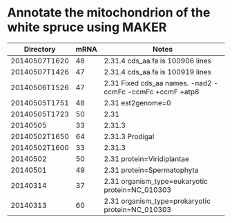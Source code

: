 Annotate the mitochondrion of the white spruce using MAKER
==========================================================

| Directory     | mRNA | Notes
|---------------|------|------
| 20140507T1620 | 48   | 2.31.4 cds_aa.fa is 100906 lines
| 20140507T1426 | 47   | 2.31.4 cds_aa.fa is 100919 lines
| 20140506T1526 | 47   | 2.31 Fixed cds_aa names. -nad2 -ccmFc -ccmFc +ccmF +atp8
| 20140505T1751 | 48   | 2.31 est2genome=0
| 20140505T1723 | 50   | 2.31
| 20140505      | 33   | 2.31.3
| 20140502T1650 | 64   | 2.31.3 Prodigal
| 20140502T1600 | 33   | 2.31.3
| 20140502      | 50   | 2.31 protein=Viridiplantae
| 20140501      | 49   | 2.31 protein=Spermatophyta
| 20140314      | 37   | 2.31 organism_type=eukaryotic protein=NC_010303
| 20140313      | 60   | 2.31 organism_type=prokaryotic protein=NC_010303

